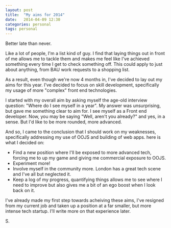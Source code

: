 ```yaml
---
layout: post
title:  "My aims for 2014"
date:   2014-04-09 12:30
categories: personal
tags: personal
---
```

<p class="post__excerpt">Better late than never.</p>

<section>

Like a lot of people, I'm a list kind of guy. I find that laying things out in front of me allows me to tackle them and makes me feel like I've achieved something every time I get to check something off. This could apply to just about anything, from BAU work requests to a shopping list.

As a result, even though we're now 4 months in, I've decided to lay out my aims for this year. I've decided to focus on skill development, specifically my usage of more "complex" front end technologies.

I started with my overall aim by asking myself the age-old interview question: "Where do I see myself in a year". My answer was unsurprising, but gave me something clear to aim for. I see myself as a Front end developer. Now, you may be saying "Well, aren't you already?" and yes, in a sense. But I'd like to be more rounded, more advanced. 

And so, I came to the conclusion that I should work on my weaknesses, specifically addressing my use of OOJS and building of web apps. here is what I decided on:

* Find a new position where I'll be exposed to more advanced tech, forcing me to up my game and giving me commercial exposure to OOJS.
* Experiment more!
* Involve myself in the community more. London has a great tech scene and I've all but neglected it.
* Keep a log of my progress, quantifying things allows me to see where I need to improve but also gives me a bit of an ego boost when I look back on it.

I've already made my first step towards acheiving these aims, I've resigned from my current job and taken up a position at a far smaller, but more intense tech startup. I'll write more on that experience later.

</section>


<p class="post__signature">S.</p>



